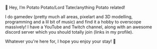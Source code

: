 🥔 Hey, I’m Potato Potato/Lord Tater/anything Potato related!

I do gamedev (pretty much all areas, pixelart and 3D modelling, programming and a lil bit of music) and find it a hobby to overscope massively! 
  I have a YouTube and Twitch channel, along with an awesome discord server which you should totally join (links in my profile).
  
Whatever you're here for, I hope you enjoy your stay! 🥔

